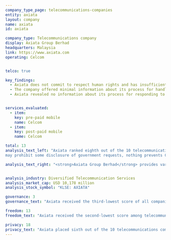 ```yaml
---
company_type_page: telecommunications-companies
entity: axiata
layout: company
name: axiata
id: axiata

company_type: Telecommunications company
display: Axiata Group Berhad
headquarters: Malaysia
link: https://www.axiata.com
operating: Celcom


telco: true

key_findings:
  - Axiata does not commit to respect human rights and has insufficient disclosure of policies affecting users’ freedom of expression and privacy.
  - The company offered minimal information about its process for handling network shutdowns.
  - Axiata revealed no information about its process for responding to requests from governments or private parties to block content or user accounts, or to hand over user information. There are no legal factors preventing it from disclosing at least some of this information.


services_evaluated:
  - item:
    key: pre-paid mobile
    name: Celcom
  - item:
    key: post-paid mobile
    name: Celcom

total: 13
analysis_text_left: "Axiata ranked eighth out of the 10 telecommunications companies evaluated and 19th in the Index overall. The 2016 Freedom on the Net report by Freedom House rated Malaysia’s internet environment as <a href=\"https://freedomhouse.org/report/freedom-net/2016/malaysia\" target=\"_blank\">“Partly Free.”</a> Celcom, Axiata’s operating company in Malaysia, is subject to orders and instructions from the Malaysian Communications and Multimedia Commission (MCMC) and other authorities—many of which are not published or otherwise available to the public. However, there are no laws prohibiting Axiata from making basic commitments to respect users’ rights to free expression and privacy. Axiata could, for instance, improve its disclosure of how it handles government and private requests for user information. While <a href=\"http://www.agc.gov.my/agcportal/uploads/files/Publications/LOM/EN/Act%2088.pdf\" target=\"_blank\">Malaysia’s Official Secrets Act</a>
may prohibit some disclosure of government requests, nothing prevents Celcom from publishing at least some information about third-party requests for user information."

analysis_text_right: "<strong>Axiata Group Berhad</strong> provides various telecommunication and network transmission-related services to numerous markets across Asia under various brand names. The company has almost 300 million mobile subscribers in Asia. It operates primarily under the brands of Celcom in Malaysia, XL in Indonesia, Dialog in Sri Lanka, Robi in Bangladesh, Smart in Cambodia, Idea in India, and M1 in Singapore."


analysis_industry: Diversified Telecommunication Services
analysis_market_cap: USD 10,178 million
analysis_stock_symbol: "KLSE: AXIATA"

governance: 3
governance_text: "Axiata received the third-lowest score of all companies evaluated in the Governance category, scoring higher than only Ooredoo and Baidu. In this category, Axiata received some credit on only one indicator (G2) for disclosing that its board of directors oversees privacy issues across all of the group’s operating companies."

freedom: 13
freedom_text: "Axiata received the second-lowest score among telecommunications companies in the Freedom of Expression category, on par with MTN, and ahead of only Bharti Airtel. <br /><br /> <strong>Content and account restriction requests:</strong> Like most of its peers, Axiata’s Malaysian subsidiary Celcom did not clearly disclose information about how it handles or complies with government and other third-party requests to restrict content or accounts (F5-F7). Celcom did not provide any disclosure on its process for responding to third-party requests for content or account restriction (F5), or publish data about the number of these types of requests it receives or complies with (F6, F7). <br /><br /> <strong>Network management and shutdowns:</strong> Like most telecommunications companies, Celcom provided insufficient information about its network management and shutdown policies (F9, F10). It disclosed that it may block or delay certain types of traffic and applications (F9), but had minimal disclosure of why it may shut down access to the network for a user or group of users (F10). <br /><br /> <strong> Identity policy:</strong> The Malaysian government <a href=\"http://www.skmm.gov.my/skmmgovmy/files/attachments/Info-updated%204July06.pdf\" target=\"_blank\">requires telecommunications companies</a> to register pre-paid SIM cards with a user’s identity card or passport. Celcom pre-paid mobile users are therefore required to provide their identification (F11)."

privacy: 18
privacy_text: "Axiata placed sixth out of the 10 telecommunications companies evaluated in the Privacy category, ahead of Bharti Airtel, MTN, Etisalat, and Ooredoo.<br /><br /> <strong>Handling of user information:</strong> While Celcom disclosed less information than most other telecommunications companies on these indicators, it performed better than MTN, Etisalat, and Ooredoo (P3-P8). Celcom only partially disclosed what user information it collects, shares and why (P3, P4, P5) and—like most telecommunications companies other than AT&T—provided no information about how long it retains user information (P6). Celcom also offered users no information about how they can control what information the company collects about them or options to obtain this information (P7, P8). The <a href=\"http://www.pdp.gov.my/images/LAWS_OF_MALAYSIA_PDPA.pdf\" target=\"_blank\">Malaysian Personal Data Protection Act</a> (PDPA) states that personal data processed for any purpose should not be kept longer than is necessary for the fulfillment of that purpose; it does not prevent companies from fully disclosing the information addressed by these indicators.<br /><br /> <strong>Requests for user information:</strong> Axiata, Etisalat, and Ooredoo were the only three telecommunications companies to receive no credit on these indicators (P10-P12). Celcom did not reveal its processes for responding to government and private requests for user information or publish data on the volume and nature of these requests it receives or complies with (P10, P11). It also did not commit to notify users if their information has been requested by a government or other type of third party (P12). The country’s Official Secrets Act should not prevent the company from disclosing its process for responding to government and other third-party requests for user information. <br /><br /> <strong>Security:</strong> Celcom disclosed little about its security policies, scoring better than only MTN, Etisalat, and Ooredoo on these indicators (P13-P18). It disclosed some information about its internal security policies, such as limiting and monitoring employee access to user information, but did not disclose its policies for addressing security vulnerabilities (P14) or for responding to data breaches (P15)."
---
```

